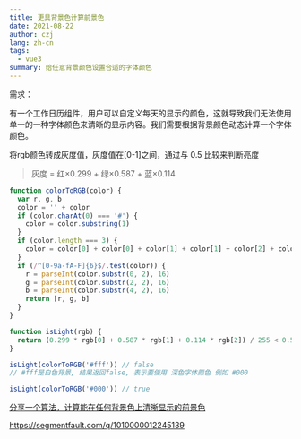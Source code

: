 ```yaml
---
title: 更具背景色计算前景色
date: 2021-08-22
author: czj
lang: zh-cn
tags:
  - vue3
summary: 给任意背景颜色设置合适的字体颜色
---
```






需求：

​		有一个工作日历组件，用户可以自定义每天的显示的颜色，这就导致我们无法使用单一的一种字体颜色来清晰的显示内容。我们需要根据背景颜色动态计算一个字体颜色。



将rgb颜色转成灰度值，灰度值在[0-1]之间，通过与 0.5 比较来判断亮度

> 灰度 = 红×0.299 + 绿×0.587 + 蓝×0.114

```js
function colorToRGB(color) {
  var r, g, b
  color = '' + color
  if (color.charAt(0) === '#') {
    color = color.substring(1)
  }
  if (color.length === 3) {
    color = color[0] + color[0] + color[1] + color[1] + color[2] + color[2]
  }
  if (/^[0-9a-fA-F]{6}$/.test(color)) {
    r = parseInt(color.substr(0, 2), 16)
    g = parseInt(color.substr(2, 2), 16)
    b = parseInt(color.substr(4, 2), 16)
    return [r, g, b]
  }
}

function isLight(rgb) {
  return (0.299 * rgb[0] + 0.587 * rgb[1] + 0.114 * rgb[2]) / 255 < 0.5
}

isLight(colorToRGB('#fff')) // false
// #fff是白色背景, 结果返回false, 表示要使用 深色字体颜色 例如 #000 

isLight(colorToRGB('#000')) // true

```





[分享一个算法，计算能在任何背景色上清晰显示的前景色](https://www.cnblogs.com/walterlv/p/10236517.html)

https://segmentfault.com/q/1010000012245139

